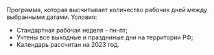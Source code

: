 Программа, которая высчитывает количество рабочих дней между выбранными датами.
Условия: 
- Стандартная рабочая неделя - пн-пт;
- Учтены все выходные и праздниные дни на территории РФ;
- Календарь рассчитан на 2023 год.

